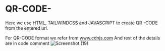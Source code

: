 # QR-CODE-

Here we use  HTML, TAILWINDCSS and JAVASCRIPT to create QR -CODE from the entered url.



For QR-CODE format we refer from www.cdnjs.com
And rest of the details are in code comment 
![Screenshot (19)](https://user-images.githubusercontent.com/67373431/185834012-f046e954-5954-416a-9120-305b2833e4a9.png)
